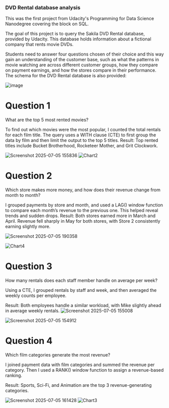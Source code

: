 ### DVD Rental database analysis

This was the first project from Udacity's Programming for Data Science Nanodegree covering the block on SQL.

The goal of this project is to query the Sakila DVD Rental database, provided by Udacity. This database holds information about a fictional company that rents movie DVDs.

Students need to answer four questions chosen of their choice and this way gain an understanding of the customer base, such as what the patterns in movie watching are across different customer groups, how they compare on payment earnings, and how the stores compare in their performance. The schema for the DVD Rental database is also provided:

![image](https://github.com/user-attachments/assets/f2015e73-4cd8-4e41-9991-4804f706d851)

# Question 1
What are the top 5 most rented movies?

To find out which movies were the most popular, I counted the total rentals for each film title. The query uses a WITH clause (CTE) to first group the data by film and then limit the output to the top 5 titles.
Result:
Top rented titles include Bucket Brotherhood, Rocketeer Mother, and Grit Clockwork.

![Screenshot 2025-07-05 155836](https://github.com/user-attachments/assets/26e9f0a5-43d7-4185-bf91-b19d5677c58b)
![Chart2](https://github.com/user-attachments/assets/22263b0d-2358-46b3-b9cb-c2a8e6c4cc2b)

# Question 2
Which store makes more money, and how does their revenue change from month to month?

I grouped payments by store and month, and used a LAG() window function to compare each month’s revenue to the previous one. This helped reveal trends and sudden drops.
Result:
Both stores earned more in March and April. Revenue fell sharply in May for both stores, with Store 2 consistently earning slightly more.

![Screenshot 2025-07-05 190358](https://github.com/user-attachments/assets/037c3e45-c4cf-4997-ac8d-eea1a5281955)

![Chart4](https://github.com/user-attachments/assets/cf3cc672-17d2-4e17-97a8-48732941b538)

# Question 3
How many rentals does each staff member handle on average per week?

Using a CTE, I grouped rentals by staff and week, and then averaged the weekly counts per employee.

Result:
Both employees handle a similar workload, with Mike slightly ahead in average weekly rentals.
![Screenshot 2025-07-05 155008](https://github.com/user-attachments/assets/3e369570-3f42-4481-b3e0-8e82bacf26e0)


![Screenshot 2025-07-05 154912](https://github.com/user-attachments/assets/9c1f75e7-95f8-4366-ae05-5ff7a9bbcc32)

# Question 4
Which film categories generate the most revenue?

I joined payment data with film categories and summed the revenue per category. Then I used a RANK() window function to assign a revenue-based ranking.

Result:
Sports, Sci-Fi, and Animation are the top 3 revenue-generating categories.

![Screenshot 2025-07-05 161428](https://github.com/user-attachments/assets/055b5b95-9d97-4e70-a80e-c4c18156fe1a)
![Chart3](https://github.com/user-attachments/assets/4fbb3171-2999-4e6b-9c33-306f39409ef8)
